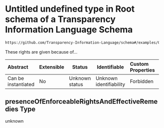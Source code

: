 # Untitled undefined type in Root schema of a Transparency Information Language Schema

```txt
https://github.com/Transparency-Information-Language/schema#/examples/0/thirdCountryTransfers/0/presenceOfEnforceableRightsAndEffectiveRemedies
```

These rights are given because of...


| Abstract            | Extensible | Status         | Identifiable            | Custom Properties | Additional Properties | Access Restrictions | Defined In                                                           |
| :------------------ | ---------- | -------------- | ----------------------- | :---------------- | --------------------- | ------------------- | -------------------------------------------------------------------- |
| Can be instantiated | No         | Unknown status | Unknown identifiability | Forbidden         | Allowed               | none                | [tilt-schema.json\*](../out/tilt-schema.json "open original schema") |

## presenceOfEnforceableRightsAndEffectiveRemedies Type

unknown
